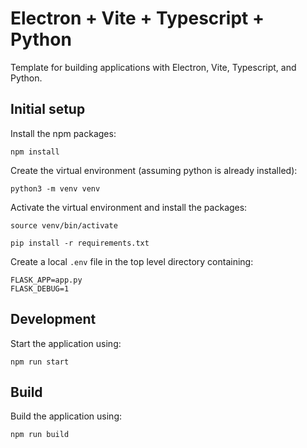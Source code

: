 # Electron + Vite + Typescript + Python

Template for building applications with
Electron, Vite, Typescript, and Python.

## Initial setup

Install the npm packages:

```npm install```

Create the virtual environment (assuming python
is already installed):

```python3 -m venv venv```

Activate the virtual environment and install
the packages:

```source venv/bin/activate```

```pip install -r requirements.txt```

Create a local ```.env``` file in the top level
directory containing:

```
FLASK_APP=app.py
FLASK_DEBUG=1
```

## Development

Start the application using:

```npm run start```

## Build

Build the application using:

```npm run build```
